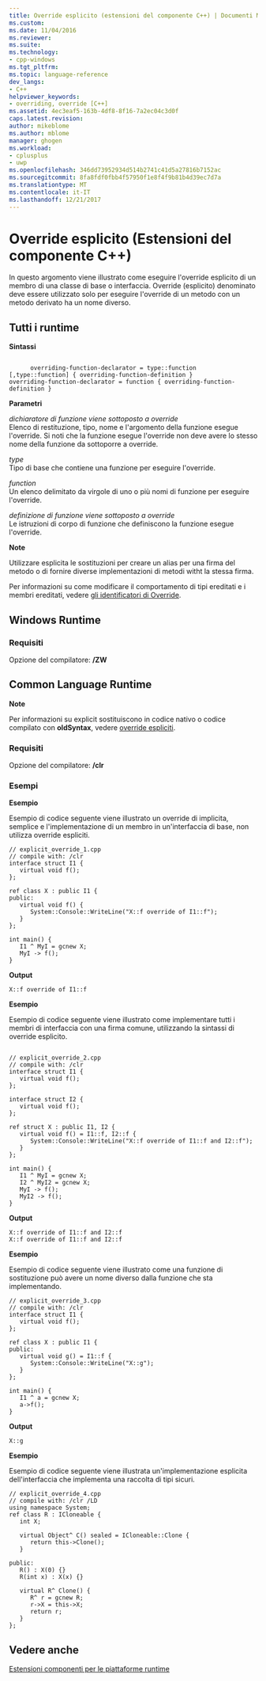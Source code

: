 ```yaml
---
title: Override esplicito (estensioni del componente C++) | Documenti Microsoft
ms.custom: 
ms.date: 11/04/2016
ms.reviewer: 
ms.suite: 
ms.technology:
- cpp-windows
ms.tgt_pltfrm: 
ms.topic: language-reference
dev_langs:
- C++
helpviewer_keywords:
- overriding, override [C++]
ms.assetid: 4ec3eaf5-163b-4df8-8f16-7a2ec04c3d0f
caps.latest.revision: 
author: mikeblome
ms.author: mblome
manager: ghogen
ms.workload:
- cplusplus
- uwp
ms.openlocfilehash: 346dd73952934d514b2741c41d5a27816b7152ac
ms.sourcegitcommit: 8fa8fdf0fbb4f57950f1e8f4f9b81b4d39ec7d7a
ms.translationtype: MT
ms.contentlocale: it-IT
ms.lasthandoff: 12/21/2017
---
```

# <a name="explicit-overrides--c-component-extensions"></a>Override esplicito (Estensioni del componente C++)
In questo argomento viene illustrato come eseguire l'override esplicito di un membro di una classe di base o interfaccia. Override (esplicito) denominato deve essere utilizzato solo per eseguire l'override di un metodo con un metodo derivato ha un nome diverso.  
  
## <a name="all-runtimes"></a>Tutti i runtime  
 **Sintassi**  
  
```  
  
      overriding-function-declarator = type::function [,type::function] { overriding-function-definition }  
overriding-function-declarator = function { overriding-function-definition }  
```  
  
 **Parametri**  
  
 *dichiaratore di funzione viene sottoposto a override*  
 Elenco di restituzione, tipo, nome e l'argomento della funzione esegue l'override.  Si noti che la funzione esegue l'override non deve avere lo stesso nome della funzione da sottoporre a override.  
  
 *type*  
 Tipo di base che contiene una funzione per eseguire l'override.  
  
 *function*  
 Un elenco delimitato da virgole di uno o più nomi di funzione per eseguire l'override.  
  
 *definizione di funzione viene sottoposto a override*  
 Le istruzioni di corpo di funzione che definiscono la funzione esegue l'override.  
  
 **Note**  
  
 Utilizzare esplicita le sostituzioni per creare un alias per una firma del metodo o di fornire diverse implementazioni di metodi witht la stessa firma.  
  
 Per informazioni su come modificare il comportamento di tipi ereditati e i membri ereditati, vedere [gli identificatori di Override](../windows/override-specifiers-cpp-component-extensions.md).  
  
## <a name="windows-runtime"></a>Windows Runtime  
  
### <a name="requirements"></a>Requisiti  
 Opzione del compilatore: **/ZW**  
  
## <a name="common-language-runtime"></a>Common Language Runtime 
 **Note**  
  
 Per informazioni su explicit sostituiscono in codice nativo o codice compilato con **oldSyntax**, vedere [override espliciti](../cpp/explicit-overrides-cpp.md).  
  
### <a name="requirements"></a>Requisiti  
 Opzione del compilatore: **/clr**  
  
### <a name="examples"></a>Esempi  
 **Esempio**  
  
 Esempio di codice seguente viene illustrato un override di implicita, semplice e l'implementazione di un membro in un'interfaccia di base, non utilizza override espliciti.  
  
```  
// explicit_override_1.cpp  
// compile with: /clr  
interface struct I1 {  
   virtual void f();  
};  
  
ref class X : public I1 {  
public:  
   virtual void f() {  
      System::Console::WriteLine("X::f override of I1::f");  
   }  
};  
  
int main() {  
   I1 ^ MyI = gcnew X;  
   MyI -> f();  
}  
```  
  
 **Output**  
  
```Output  
X::f override of I1::f  
```  
  
 **Esempio**  
  
 Esempio di codice seguente viene illustrato come implementare tutti i membri di interfaccia con una firma comune, utilizzando la sintassi di override esplicito.  
  
```  
  
// explicit_override_2.cpp  
// compile with: /clr  
interface struct I1 {  
   virtual void f();  
};  
  
interface struct I2 {  
   virtual void f();  
};  
  
ref struct X : public I1, I2 {  
   virtual void f() = I1::f, I2::f {  
      System::Console::WriteLine("X::f override of I1::f and I2::f");  
   }  
};  
  
int main() {  
   I1 ^ MyI = gcnew X;  
   I2 ^ MyI2 = gcnew X;  
   MyI -> f();  
   MyI2 -> f();  
}  
```  
  
 **Output**  
  
```Output  
X::f override of I1::f and I2::f  
X::f override of I1::f and I2::f  
```  
  
 **Esempio**  
  
 Esempio di codice seguente viene illustrato come una funzione di sostituzione può avere un nome diverso dalla funzione che sta implementando.  
  
```  
// explicit_override_3.cpp  
// compile with: /clr  
interface struct I1 {  
   virtual void f();  
};  
  
ref class X : public I1 {  
public:  
   virtual void g() = I1::f {  
      System::Console::WriteLine("X::g");  
   }  
};  
  
int main() {  
   I1 ^ a = gcnew X;  
   a->f();  
}  
```  
  
 **Output**  
  
```Output  
X::g  
```  
  
 **Esempio**  
  
 Esempio di codice seguente viene illustrata un'implementazione esplicita dell'interfaccia che implementa una raccolta di tipi sicuri.  
  
```  
// explicit_override_4.cpp  
// compile with: /clr /LD  
using namespace System;  
ref class R : ICloneable {  
   int X;  
  
   virtual Object^ C() sealed = ICloneable::Clone {  
      return this->Clone();  
   }  
  
public:  
   R() : X(0) {}  
   R(int x) : X(x) {}  
  
   virtual R^ Clone() {  
      R^ r = gcnew R;  
      r->X = this->X;  
      return r;  
   }  
};  
```  
  
## <a name="see-also"></a>Vedere anche  
 [Estensioni componenti per le piattaforme runtime](../windows/component-extensions-for-runtime-platforms.md)